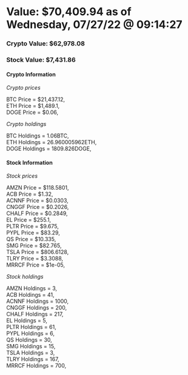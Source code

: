# Value: $70,409.94 as of Wednesday, 07/27/22 @ 09:14:27 

### Crypto Value: $62,978.08

### Stock Value: $7,431.86

#### Crypto Information 
*Crypto prices* 

BTC Price = $21,437.12,  
ETH Price = $1,489.1,  
DOGE Price = $0.06,  


*Crypto holdings* 

BTC Holdings = 1.06BTC,  
ETH Holdings = 26.960005962ETH,  
DOGE Holdings = 1809.826DOGE,  


#### Stock Information 

*Stock prices* 

AMZN Price = $118.5801,  
ACB Price = $1.32,  
ACNNF Price = $0.0303,  
CNGGF Price = $0.2026,  
CHALF Price = $0.2849,  
EL Price = $255.1,  
PLTR Price = $9.675,  
PYPL Price = $83.29,  
QS Price = $10.335,  
SMG Price = $82.765,  
TSLA Price = $806.6128,  
TLRY Price = $3.3088,  
MRRCF Price = $1e-05,  


*Stock holdings* 

AMZN Holdings = 3,  
ACB Holdings = 41,  
ACNNF Holdings = 1000,  
CNGGF Holdings = 200,  
CHALF Holdings = 217,  
EL Holdings = 5,  
PLTR Holdings = 61,  
PYPL Holdings = 6,  
QS Holdings = 30,  
SMG Holdings = 15,  
TSLA Holdings = 3,  
TLRY Holdings = 167,  
MRRCF Holdings = 700,  



